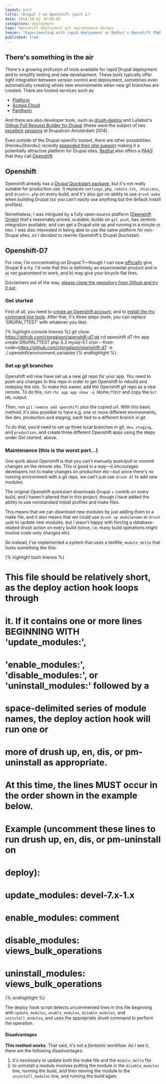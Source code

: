 ```yaml
---
layout: post
title: "Drupal 7 on Openshift (part 1)"
date: 2014-10-02 10:00:00
categories: deployment
tags: Openshift deployment git maintenance devops
teaser: "Experimenting with rapid deployment on Redhat's Openshift PAAS"
published: true
---
```


## There's something in  the air

There's a growing profusion of tools available for rapid Drupal
deployment and to simplify testing and new development. These tools
typically offer tight integration between version control and
deployment, sometimes even automatically creating whole new environments
when new git branches are created. There are hosted
services such as

* [Platform][platform]
* [Acquia Cloud][acquiacloud]
* [Pantheon][getpantheon]

And there are also developer tools, such as [drush-deploy][drushdeploy] and
Lullabot's [Github Pull Request Builder for Drupal][pullrequestbuilder]
(these were the subject of two [excellent][drushdeploysession] [sessions][pullrequestbuilder] at Drupalcon
Amsterdam 2014).

Even outside of the Drupal-specific toolset, there are other
possibilities. [Heroku][heroku] recently [expanded their php
support][herokuphp] making it a potentially attractive platform for
Drupal sites. [Redhat][redhat] also offers a <abbr title="Platform as a
Service">PAAS</abbr> that they call [Openshift][openshift].

## Openshift

Openshift already has a [Drupal Quickstart package][drupalquickstart], but it's
not really suitable for production use. It replaces `settings.php`,
`robots.txt`, `.htaccess`, and `drushrc.php` on every build, and it's also
got no ability to use `drush make` when building Drupal (so you can't
easily use anything but the default install profiles).

Nonetheless, I was intrigued by a fully open-source platform ([Openshift
Origin][openshiftorigin]) that's
reasonably priced, scalable, builds on `git push`, has Jenkins
integration available, and can get a Drupal site up and running in a
minute or two. I was also interested in being able to use the same
platform for non-Drupal sites, so I decided to rewrite Openshift's
Drupal Quickstart.

## Openshift-D7

For now, I'm concentrating on Drupal 7&mdash;though I can now
[officially][drupal8beta] give Drupal 8 a try. I'd note that this is
definitely an experimental product and is a) not guaranteed to work, and
b) may give your bicycle flat tires.

Disclaimers out of the way, [please clone the repository from Github and try it out][openshiftd7].

### Get started

First of all, you need to [create an Openshift account][openshift], and to [install the rhc
command line tools][rhccommandline]. After that, it's three steps (note,
you can replace 'DRUPAL7TEST' with whatever you like):

{% highlight console linenos %}
git clone https://github.com/ctorgalson/openshift-d7.git
cd openshift d7
rhc app create DRUPAL7TEST php-5.3 mysql-5.1 cron --from-code=https://github.com/ctorgalson/openshift-d7 -e ./.openshift/environment_variables
{% endhighlight %}

### Set up git branches

Openshift will now have set up a new git repo for your app. You need to
push any changes to this repo in order to get Openshift to rebuild and
redeploy the site. To make this easier, add the Openshift git repo as a
new remote. To do this, run `rhc app app show -a DRUPAL7TEST` and copy
the `Git URL` output.

Then, run `git remote add openshift` plus the copied url. With this
basic method, it's also possible to have e.g. one or more different
environments, like dev, production and staging, each tied to a different
branch in git.

To do that, you'd need to set up three local branches in
git, `dev`, `staging`, and `production`, and create three different
Openshift apps using the steps under *Get started*, above.

### Maintenance (this is the worst part&hellip;)

One quirk about Openshift is that you can't manually push/pull or commit
changes on the remote site. This is good in a way&mdash;it encourages
developers not to make changes on production etc&mdash;but since there's
no running environment with a git repo, we can't just use `drush dl` to
add new modules.

The original Openshift quickstart downloads Drupal + contrib on every
build, and I haven't altered that in this project, though I have added
the ability to use nonstandard install profiles and make files.

This means that we can *download* new modules by just adding them to a
make file, and it also means that we could use `drush up modulename` or
`drush updb` to update new modules, but I wasn't happy with forcing a
database-related drush action on every build (since, i.e. many build
operations might involve code-only changes etc).

So instead, I've implemented a system that uses a textfile,
`module_delta` that looks something like this:

{% highlight bash linenos %}
# This file should be relatively short, as the deploy action hook loops through
# it. If it contains one or more lines BEGINNING WITH 'update_modules:',
# 'enable_modules:', 'disable_modules:', or 'uninstall_modules:' followed by a
# space-delimited series of module names, the deploy action hook will run one or
# more of drush up, en, dis, or pm-uninstall as appropriate.
#
# At this time, the lines MUST occur in the order shown in the example below.
#
# Example (uncomment these lines to run drush up, en, dis, or pm-uninstall on
# deploy):
#
# update_modules: devel-7.x-1.x
# enable_modules: comment
# disable_modules: views_bulk_operations
# uninstall_modules: views_bulk_operations
{% endhighlight %}

The deploy hook script detects uncommented lines in this file beginning
with `update_modules`, `enable_modules`, `disable_modules`, and
`uninstall_modules`, and uses the appropriate drush command to perform
the operation.

#### Disadvantages

**This method works**. That said, it's not a *fantastic* workflow. As I
see it, there are the following disadvantages:

1. it's necessary to update both the make file and the `module_delta` file
2. to uninstall a module involves putting the module in the
   `disable_modules` line, running the build, and then moving the module
   to the `uninstall_modules` line, and running the build again

[platform]:             https://platform.sh/
[acquiacloud]:          https://www.acquia.com/products-services/acquia-cloud/
[getpantheon]:          https://www.getpantheon.com/
[drushdeploy]:          https://github.com/xforty/drush-deploy/
[drushdeploysession]:   https://amsterdam2014.drupal.org/session/deploying-your-sites-drush
[pullrequestbuilder]:   https://github.com/Lullabot/jenkins_github_drupal/
[pullrequestsession]:   https://amsterdam2014.drupal.org/session/github-pull-request-builder-drupal/
[herokuphp]:            https://blog.heroku.com/archives/2014/4/29/introducing_the_new_php_on_heroku/
[redhat]:               http://www.redhat.com/en/
[openshift]:            https://www.openshift.com/
[drupalquickstart]:     https://github.com/openshift/drupal-quickstart/
[openshiftorigin]:      https://openshift.github.io/
[drupal8beta]:          https://www.drupal.org/drupal-8.0.0-beta1
[openshiftd7]:          https://github.com/ctorgalson/openshift-d7
[rhccommandline]:       https://www.openshift.com/developers/rhc-client-tools-install
